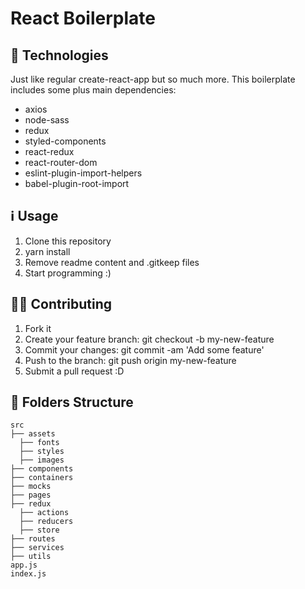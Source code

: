 <h1>React Boilerplate</h1>

## :rocket: Technologies

Just like regular create-react-app but so much more. This boilerplate includes some plus main dependencies:

* axios
* node-sass
* redux
* styled-components
* react-redux
* react-router-dom
* eslint-plugin-import-helpers
* babel-plugin-root-import

## :information_source: Usage

1. Clone this repository
2. yarn install
3. Remove readme content and .gitkeep files
4. Start programming :)

## 💁🏻 Contributing

1. Fork it
2. Create your feature branch: git checkout -b my-new-feature
3. Commit your changes: git commit -am 'Add some feature'
4. Push to the branch: git push origin my-new-feature
5. Submit a pull request :D

## 📁 Folders Structure

<div>

    src
    ├── assets
      ├── fonts
      ├── styles
      ├── images
    ├── components
    ├── containers
    ├── mocks
    ├── pages
    ├── redux
      ├── actions
      ├── reducers
      ├── store
    ├── routes
    ├── services
    ├── utils
    app.js
    index.js
</div>
